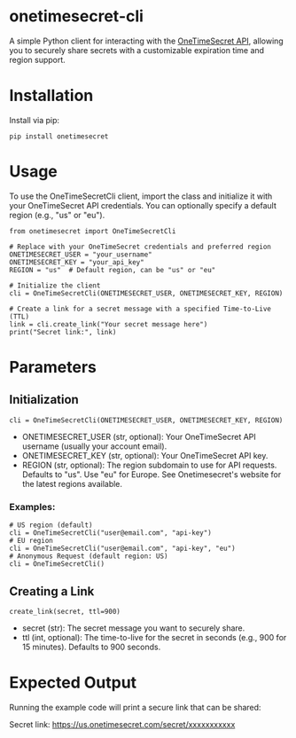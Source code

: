 # onetimesecret-cli

A simple Python client for interacting with the [OneTimeSecret API](https://docs.onetimesecret.com/docs/rest-api), allowing you to securely share secrets with a customizable expiration time and region support.

# Installation

Install via pip:

`pip install onetimesecret`

# Usage

To use the OneTimeSecretCli client, import the class and initialize it with your OneTimeSecret API credentials. You can optionally specify a default region (e.g., "us" or "eu").

```
from onetimesecret import OneTimeSecretCli

# Replace with your OneTimeSecret credentials and preferred region
ONETIMESECRET_USER = "your_username"
ONETIMESECRET_KEY = "your_api_key"
REGION = "us"  # Default region, can be "us" or "eu"

# Initialize the client
cli = OneTimeSecretCli(ONETIMESECRET_USER, ONETIMESECRET_KEY, REGION)

# Create a link for a secret message with a specified Time-to-Live (TTL)
link = cli.create_link("Your secret message here")
print("Secret link:", link)
```

# Parameters

## Initialization

`cli = OneTimeSecretCli(ONETIMESECRET_USER, ONETIMESECRET_KEY, REGION)`

- ONETIMESECRET_USER (str, optional): Your OneTimeSecret API username (usually your account email).
- ONETIMESECRET_KEY (str, optional): Your OneTimeSecret API key.
- REGION (str, optional): The region subdomain to use for API requests. Defaults to "us". Use "eu" for Europe. See Onetimesecret's website for the latest regions available.

### Examples:

```
# US region (default)
cli = OneTimeSecretCli("user@email.com", "api-key")
# EU region
cli = OneTimeSecretCli("user@email.com", "api-key", "eu")
# Anonymous Request (default region: US)
cli = OneTimeSecretCli()
```

## Creating a Link

`create_link(secret, ttl=900)`

- secret (str): The secret message you want to securely share.
- ttl (int, optional): The time-to-live for the secret in seconds (e.g., 900 for 15 minutes). Defaults to 900 seconds.

# Expected Output

Running the example code will print a secure link that can be shared:

Secret link: https://us.onetimesecret.com/secret/xxxxxxxxxxx

